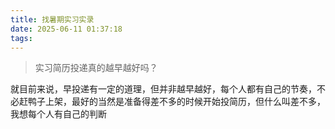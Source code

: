 ```yaml
---
title: 找暑期实习实录
date: 2025-06-11 01:37:18
tags:
---
```


>实习简历投递真的越早越好吗？

就目前来说，早投递有一定的道理，但并非越早越好，每个人都有自己的节奏，不必赶鸭子上架，最好的当然是准备得差不多的时候开始投简历，但什么叫差不多，我想每个人有自己的判断